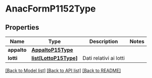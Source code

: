 # AnacFormP1152Type

## Properties
Name | Type | Description | Notes
------------ | ------------- | ------------- | -------------
**appalto** | [**AppaltoP15Type**](AppaltoP15Type.md) |  | 
**lotti** | [**list[LottoP15Type]**](LottoP15Type.md) | Dati relativi ai lotti | 

[[Back to Model list]](../README.md#documentation-for-models) [[Back to API list]](../README.md#documentation-for-api-endpoints) [[Back to README]](../README.md)


